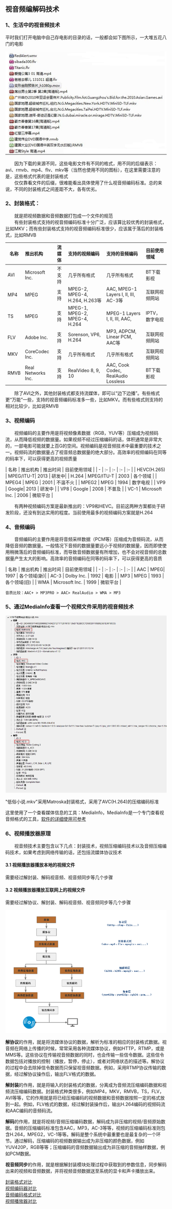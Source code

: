 ## 视音频编解码技术

### 1、生活中的视音频技术

平时我们打开电脑中自己存电影的目录的话，一般都会如下图所示，一大堆五花八门的电影

![](https://github.com/ZongYuWang/image/blob/master/%E6%B5%81%E5%AA%92%E4%BD%93/Audio-video-coding1.png)

&emsp;&emsp;因为下载的来源不同，这些电影文件有不同的格式，用不同的后缀表示：avi、rmvb、mp4、flv、mkv等（当然也使用不同的图标），在这里需要注意的是，这些格式代表的是封装格式       
&emsp;&emsp;仅仅靠看文件的后缀，很难能看出具体使用了什么视音频编码标准。总的来说，不同的封装格式之间差距不大，各有优劣。

### 2、封装格式：
&emsp;&emsp;就是把视频数据和音频数据打包成一个文件的规范    
&emsp;&emsp;有些封装格式支持的视音频编码标准十分广泛，应该算比较优秀的封装格式，比如MKV；而有些封装格式支持的视音频编码标准很少，应该属于落后的封装格式，比如RMVB         


| 名称 | 推出机构 | 流媒体 | 支持的视频编码 | 支持的音频编码 | 目前使用领域 |
| - | :- | :- | :- | :- | :- |
| AVI | Microsoft Inc.| 不支持 | 几乎所有格式 | 几乎所有格式 | BT下载影视 |
| MP4 | MPEG | 支持 | MPEG-2, MPEG-4, H.264, H.263等 | AAC, MPEG-1 Layers I, II, III, AC-3等 | 互联网视频网站 |
| TS |MPEG |  支持  | MPEG-1, MPEG-2, MPEG-4, H.264 | MPEG-1 Layers I, II, III, AAC, | IPTV，数字电视 |
| FLV | Adobe Inc. |  支持 | Sorenson, VP6, H.264 | MP3, ADPCM, Linear PCM, AAC等 | 互联网视频网站 |
| MKV | CoreCodec Inc. |  支持 | 几乎所有格式 | 几乎所有格式 |互联网视频网站 |
| RMVB | Real Networks Inc. |  支持 | RealVideo 8, 9, 10 | AAC, Cook Codec, RealAudio Lossless |BT下载影视|        

&emsp;&emsp;除了AVI之外，其他封装格式都支持流媒体，即可以“边下边播”。有些格式更“万能”一些，支持的视音频编码标准多一些，比如MKV。而有些格式则支持的相对比较少，比如说RMVB


### 3、视频编码
&emsp;&emsp;视频编码的主要作用是将视频像素数据（RGB，YUV等）压缩成为视频码流，从而降低视频的数据量。如果视频不经过压缩编码的话，体积通常是非常大的，一部电影可能就要上百G的空间。视频编码是视音频技术中最重要的技术之一。视频码流的数据量占了视音频总数据量的绝大部分。高效率的视频编码在同等的码率下，可以获得更高的视频质量        

| 名称 | 推出机构 | 推出时间 | 目前使用领域 |
| - | :- | :- | :- | :- | 
| HEVC(H.265) | MPEG/ITU-T| 2013 | 研发中|
| H.264 | MPEG/ITU-T | 2003 | 各个领域 |
| MPEG4 | MPEG | 2001 | 不温不火 |
| MPEG2 | MPEG | 1994 | 数字电视 |
| VP9 | Google| 2013 | 研发中 |
| VP8 | Google | 2008 | 不普及 |
| VC-1 | Microsoft Inc. | 2006 | 微软平台 |       

&emsp;&emsp;有两种视频编码方案是最新推出的：VP9和HEVC。目前这两种方案都处于研发阶段，还没有到达实用的程度。当前使用最多的视频编码方案就是H.264

### 4、音频编码
&emsp;&emsp;音频编码的主要作用是将音频采样数据（PCM等）压缩成为音频码流，从而降低音频的数据量。一般情况下音频的数据量要远小于视频的数据量，因而即使使用稍微落后的音频编码标准，而导致音频数据量有所增加，也不会对视音频的总数据量产生太大的影响。高效率的音频编码在同等的码率下，可以获得更高的音质        

| 名称 | 推出机构 | 推出时间 | 目前使用领域 |
| - | :- | :- | :- | :- | 
| AAC | MPEG| 1997 | 各个领域(新)|
| AC-3 | Dolby Inc. | 1992 | 电影 |
| MP3 | MPEG | 1993 | 各个领域(旧) |
| WMA | Microsoft Inc. | 1999 | 微软平台 |             


`音质比较：AAC+ > MP3PRO > AAC> RealAudio > WMA > MP3`

### 5、通过MediaInfo查看一个视频文件采用的视音频技术

![](https://github.com/ZongYuWang/image/blob/master/%E6%B5%81%E5%AA%92%E4%BD%93/Audio-video-coding2.png)

"低俗小说.mkv"采用Matroska封装格式，采用了AVC(H.264)的压缩编码标准

这里使用了一个查看媒体信息的工具：MediaInfo，MediaInfo是一个专门查看视音频格式的工具，[软件的详细使用可参考](MediaInfo使用了解)

### 6、视频播放器原理
&emsp;&emsp;视音频技术主要包含以下几点：封装技术，视频压缩编码技术以及音频压缩编码技术，如果考虑到网络传输的话，还包括流媒体协议技术

#### 3.1 视频播放器播放本地的视频文件
需要经过解封装、解码视音频、视音频同步等几个步骤

#### 3.2 视频播放器播放互联网上的视频文件
需要经过解协议、解封装、解码视音频、视音频同步等几个步骤

![](https://github.com/ZongYuWang/image/blob/master/%E6%B5%81%E5%AA%92%E4%BD%93/Audio-video-coding3.png)


**解协议**的作用，就是将流媒体协议的数据，解析为标准的相应的封装格式数据。视音频在网络上传播的时候，常常采用各种流媒体协议，例如HTTP，RTMP，或是MMS等。这些协议在传输视音频数据的同时，也会传输一些信令数据。这些信令数据包括对播放的控制（播放，暂停，停止），或者对网络状态的描述等。解协议的过程中会去除掉信令数据而只保留视音频数据。例如，采用RTMP协议传输的数据，经过解协议操作后，输出FLV格式的数据。

**解封装**的作用，就是将输入的封装格式的数据，分离成为音频流压缩编码数据和视频流压缩编码数据。封装格式种类很多，例如MP4，MKV，RMVB，TS，FLV，AVI等等，它的作用就是将已经压缩编码的视频数据和音频数据按照一定的格式放到一起。例如，FLV格式的数据，经过解封装操作后，输出H.264编码的视频码流和AAC编码的音频码流。

**解码**的作用，就是将视频/音频压缩编码数据，解码成为非压缩的视频/音频原始数据。音频的压缩编码标准包含AAC，MP3，AC-3等等，视频的压缩编码标准则包含H.264，MPEG2，VC-1等等。解码是整个系统中最重要也是最复杂的一个环节。通过解码，压缩编码的视频数据输出成为非压缩的颜色数据，例如YUV420P，RGB等等；压缩编码的音频数据输出成为非压缩的音频抽样数据，例如PCM数据。

**视音频同步**的作用，就是根据解封装模块处理过程中获取到的参数信息，同步解码出来的视频和音频数据，并将视频音频数据送至系统的显卡和声卡播放出来。

[封装格式对比](http://en.wikipedia.org/wiki/Comparison_of_container_formats)      
[视频编码器对比](http://en.wikipedia.org/wiki/Comparison_of_audio_formats)       
[音频编码格式对比](http://en.wikipedia.org/wiki/Comparison_of_audio_formats)       
[视频播放器对比](http://en.wikipedia.org/wiki/Comparison_of_video_player_software)      